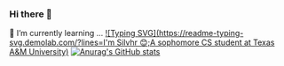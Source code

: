 ### Hi there 👋


🌱 I’m currently learning ...
[![Typing SVG](https://readme-typing-svg.demolab.com/?lines=I'm Silvhr 😊;A sophomore CS student at Texas A&M University)](https://git.io/typing-svg)
[![Anurag's GitHub stats](https://github-readme-stats.vercel.app/api?username=Silvhr&theme=dark&show_icons=true)](https://github.com/anuraghazra/github-readme-stats)
